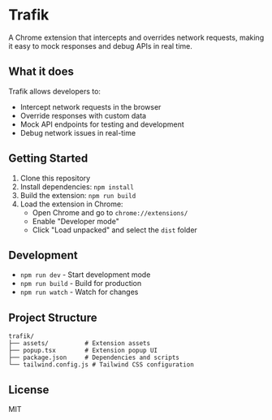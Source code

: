 # Trafik

A Chrome extension that intercepts and overrides network requests, making it easy to mock responses and debug APIs in real time.

## What it does

Trafik allows developers to:
- Intercept network requests in the browser
- Override responses with custom data
- Mock API endpoints for testing and development
- Debug network issues in real-time

## Getting Started

1. Clone this repository
2. Install dependencies: `npm install`
3. Build the extension: `npm run build`
4. Load the extension in Chrome:
   - Open Chrome and go to `chrome://extensions/`
   - Enable "Developer mode"
   - Click "Load unpacked" and select the `dist` folder

## Development

- `npm run dev` - Start development mode
- `npm run build` - Build for production
- `npm run watch` - Watch for changes

## Project Structure

```
trafik/
├── assets/          # Extension assets
├── popup.tsx        # Extension popup UI
├── package.json     # Dependencies and scripts
└── tailwind.config.js # Tailwind CSS configuration
```

## License

MIT

